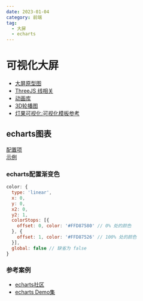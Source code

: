 ```yaml
---
date: 2023-01-04
category: 前端
tag:
  - 大屏
  - echarts
---
```

# 可视化大屏

- [大屏原型图](https://www.pmdaniu.com/storages/123891/a6cfee2e80382b72a4c5ef27b35f99ec-70319/start.html?_d=Thu%20Dec%2001%202022%2009%3A19%3A18%20GMT%200800%20%28%E4%B8%AD%E5%9B%BD%E6%A0%87%E5%87%86%E6%97%B6%E9%97%B4%29%3F_d%3DThu%20Dec%2001%202022%2022%3A59%3A02%20GMT%200800%20%28%E4%B8%AD%E5%9B%BD%E6%A0%87%E5%87%86%E6%97%B6%E9%97%B4%29%3F_d%3DMon%20Dec%2012%202022%2010%3A58%3A01%20GMT%200800%20%28%E4%B8%AD%E5%9B%BD%E6%A0%87%E5%87%86%E6%97%B6%E9%97%B4%29?_d=Wed%20Jan%2004%202023%2010:07:22%20GMT+0800%20(%E4%B8%AD%E5%9B%BD%E6%A0%87%E5%87%86%E6%97%B6%E9%97%B4)#p=%E6%95%B0%E6%8D%AE%E5%85%B1%E4%BA%AB%E9%97%A8%E6%88%B7&g=1)
- [ThreeJS 线相关](https://juejin.cn/post/7078932375127719966)
- [动画库](https://juejin.cn/post/6844904016292347918)  
- [3D轮播图](https://wlada.github.io/vue-carousel-3d/guide/)
- [灯果可视化:可视化模板参考](http://www.dengguobi.com/?type=store)

## echarts图表

[配置项](https://echarts.apache.org/zh/option.html#title)  
[示例](https://echarts.apache.org/examples/zh/index.html)  

### echarts配置渐变色

```js
color: {
  type: 'linear',
  x: 0,
  y: 0,
  x2: 0,
  y2: 1,
  colorStops: [{
    offset: 0, color: '#FFD87580' // 0% 处的颜色
  }, {
    offset: 1, color: '#FFD87526' // 100% 处的颜色
  }],
  global: false // 缺省为 false
}
```

### 参考案例

- [echarts社区](https://www.makeapie.cn/echarts)
- [echarts Demo集](https://www.isqqw.com/)
